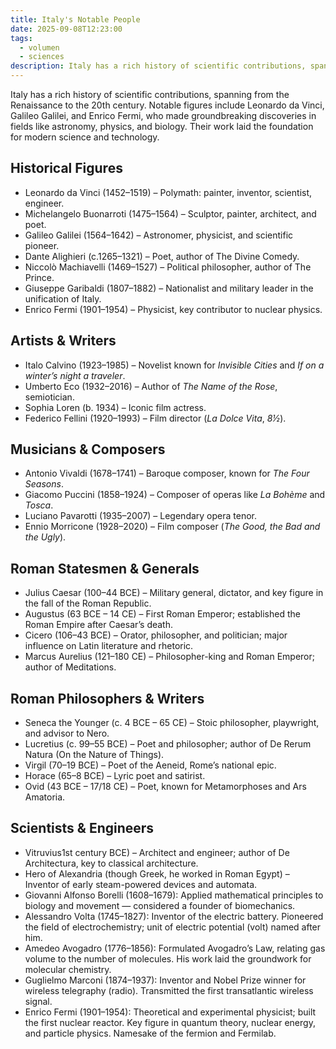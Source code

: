 ```yaml
---
title: Italy's Notable People
date: 2025-09-08T12:23:00
tags:
  - volumen
  - sciences
description: Italy has a rich history of scientific contributions, spanning from the Renaissance to the 20th century.
---
```


Italy has a rich history of scientific contributions, spanning from the Renaissance to the 20th century. Notable figures include Leonardo da Vinci, Galileo Galilei, and Enrico Fermi, who made groundbreaking discoveries in fields like astronomy, physics, and biology. Their work laid the foundation for modern science and technology.

## Historical Figures

- Leonardo da Vinci (1452–1519) – Polymath: painter, inventor, scientist, engineer.
- Michelangelo Buonarroti (1475–1564) – Sculptor, painter, architect, and poet.
- Galileo Galilei (1564–1642) – Astronomer, physicist, and scientific pioneer.
- Dante Alighieri (c.1265–1321) – Poet, author of The Divine Comedy.
- Niccolò Machiavelli (1469–1527) – Political philosopher, author of The Prince.
- Giuseppe Garibaldi (1807–1882) – Nationalist and military leader in the unification of Italy.
- Enrico Fermi (1901–1954) – Physicist, key contributor to nuclear physics.

## Artists & Writers

- Italo Calvino (1923–1985) – Novelist known for *Invisible Cities* and *If on a winter’s night a traveler*.
- Umberto Eco (1932–2016) – Author of *The Name of the Rose*, semiotician.
- Sophia Loren (b. 1934) – Iconic film actress.
- Federico Fellini (1920–1993) – Film director (*La Dolce Vita*, *8½*).

## Musicians & Composers

- Antonio Vivaldi (1678–1741) – Baroque composer, known for *The Four Seasons*.
- Giacomo Puccini (1858–1924) – Composer of operas like *La Bohème* and *Tosca*.
- Luciano Pavarotti (1935–2007) – Legendary opera tenor.
- Ennio Morricone (1928–2020) – Film composer (*The Good, the Bad and the Ugly*).

## Roman Statesmen & Generals

- Julius Caesar (100–44 BCE) – Military general, dictator, and key figure in the fall of the Roman Republic.
- Augustus (63 BCE – 14 CE) – First Roman Emperor; established the Roman Empire after Caesar’s death.
- Cicero (106–43 BCE) – Orator, philosopher, and politician; major influence on Latin literature and rhetoric.
- Marcus Aurelius (121–180 CE) – Philosopher-king and Roman Emperor; author of Meditations.

## Roman Philosophers & Writers

- Seneca the Younger (c. 4 BCE – 65 CE) – Stoic philosopher, playwright, and advisor to Nero.
- Lucretius (c. 99–55 BCE) – Poet and philosopher; author of De Rerum Natura (On the Nature of Things).
- Virgil (70–19 BCE) – Poet of the Aeneid, Rome’s national epic.
- Horace (65–8 BCE) – Lyric poet and satirist.
- Ovid (43 BCE – 17/18 CE) – Poet, known for Metamorphoses and Ars Amatoria.

## Scientists & Engineers

-  Vitruvius1st century BCE) – Architect and engineer; author of De Architectura, key to classical architecture.
- Hero of Alexandria (though Greek, he worked in Roman Egypt) – Inventor of early steam-powered devices and automata.
- Giovanni Alfonso Borelli (1608–1679): Applied mathematical principles to biology and movement — considered a founder of biomechanics.
- Alessandro Volta (1745–1827): Inventor of the electric battery. Pioneered the field of electrochemistry; unit of electric potential (volt) named after him.
- Amedeo Avogadro (1776–1856): Formulated Avogadro’s Law, relating gas volume to the number of molecules. His work laid the groundwork for molecular chemistry.
- Guglielmo Marconi (1874–1937): Inventor and Nobel Prize winner for wireless telegraphy (radio). Transmitted the first transatlantic wireless signal.
- Enrico Fermi (1901–1954): Theoretical and experimental physicist; built the first nuclear reactor. Key figure in quantum theory, nuclear energy, and particle physics. Namesake of the fermion and Fermilab.